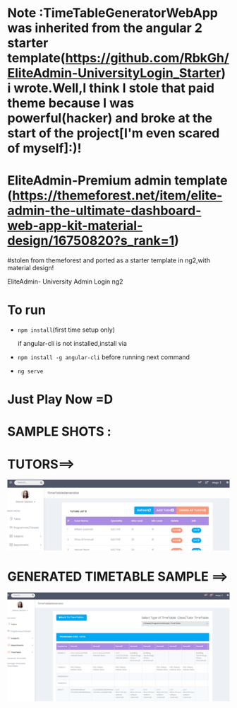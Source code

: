 # Note :TimeTableGeneratorWebApp was inherited from the angular 2 starter template(https://github.com/RbkGh/EliteAdmin-UniversityLogin_Starter) i wrote.Well,I think I stole that paid theme because I was powerful(hacker) and broke at the start of the project[I'm even scared of myself]:)!


# EliteAdmin-Premium admin template (https://themeforest.net/item/elite-admin-the-ultimate-dashboard-web-app-kit-material-design/16750820?s_rank=1)
 
#stolen from themeforest and ported as a starter template in ng2,with material design!

EliteAdmin- University Admin Login ng2
# To run
 - `npm install`(first time setup only)
 
    if angular-cli is not installed,install via 
 
 - `npm install -g angular-cli` before running next command
 
 - `ng serve`

# Just Play Now =D

# SAMPLE SHOTS :

# TUTORS==>
![](https://github.com/RbkGh/TimeTableGeneratorWebApp/raw/master/descriptiongif/Tutors_demo.png)

# GENERATED TIMETABLE SAMPLE ==>
![](https://github.com/RbkGh/TimeTableGeneratorWebApp/raw/master/descriptiongif/generated_timetable.png)
<!--![](https://github.com/RbkGh/EliteAdmin-UniversityLogin_Starter/raw/master/descriptiongif/elite_admin.png)-->
<!--![](https://github.com/RbkGh/EliteAdmin-UniversityLogin_Starter/raw/master/descriptiongif/elite_admin_ng2_gif.gif)-->

